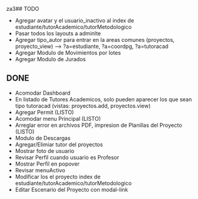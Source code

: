 za3## TODO
* Agregar avatar y el usuario_inactivo al index de estudiante/tutorAcademico/tutorMetodologico
* Pasar todos los layouts a adminlte
* Agregar tipo_autor para entrar en la areas comunes (proyectos, proyecto_view)  --> ?a=estudiante, ?a=coordpg, ?a=tutoracad
* Agregar Modulo de Movimientos por lotes
* Agregar Modulo de Jurados

## DONE
* Acomodar Dashboard
* En listado de Tutores Academicos, solo pueden aparecer los que sean tipo tutoracad
(vistas: proyectos.add, proyectos.view)
* Agregar Permit (LISTO)
* Acomodar menu Principal (LISTO)
* Arreglar error en archivos PDF, impresion de Planillas del Proyecto (LISTO)
* Modulo de Descargas
* Agregar/Elimiar tutor del proyectos
* Mostrar foto de usuario
* Revisar Perfil cuando usuario es Profesor
* Mostrar Perfil en popover
* Revisar menuActivo
* Modificar los el proyecto index de estudiante/tutorAcademico/tutorMetodologico
* Editar Escenario del Proyecto con modal-link
